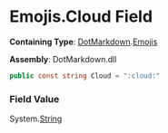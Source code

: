 # Emojis\.Cloud Field

**Containing Type**: [DotMarkdown](../../README.md)\.[Emojis](../README.md)

**Assembly**: DotMarkdown\.dll

```csharp
public const string Cloud = ":cloud:"
```

### Field Value

System\.[String](https://docs.microsoft.com/en-us/dotnet/api/system.string)